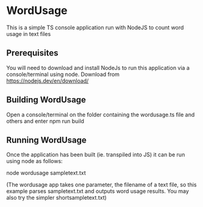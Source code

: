 # WordUsage
This is a simple TS console application run with NodeJS to count word usage in text files

## Prerequisites
You will need to download and install NodeJs to run this application via a console/terminal using node. Download from https://nodejs.dev/en/download/

## Building WordUsage
Open a console/terminal on the folder containing the wordusage.ts file and others and enter
  npm run build
  
## Running WordUsage
Once the application has been built (ie. transpiled into JS) it can be run using node as follows:

  node wordusage sampletext.txt
  
 (The wordusage app takes one parameter, the filename of a text file, so this example parses sampletext.txt and outputs word usage results. You may also try the simpler shortsampletext.txt)
